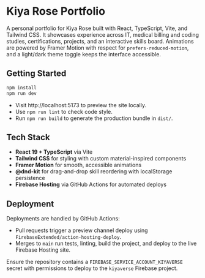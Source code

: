 # Kiya Rose Portfolio

A personal portfolio for Kiya Rose built with React, TypeScript, Vite, and Tailwind CSS. It showcases experience across IT, medical billing and coding studies, certifications, projects, and an interactive skills board. Animations are powered by Framer Motion with respect for `prefers-reduced-motion`, and a light/dark theme toggle keeps the interface accessible.

## Getting Started

```bash
npm install
npm run dev
```

- Visit http://localhost:5173 to preview the site locally.
- Use `npm run lint` to check code style.
- Run `npm run build` to generate the production bundle in `dist/`.

## Tech Stack

- **React 19 + TypeScript** via Vite
- **Tailwind CSS** for styling with custom material-inspired components
- **Framer Motion** for smooth, accessible animations
- **@dnd-kit** for drag-and-drop skill reordering with localStorage persistence
- **Firebase Hosting** via GitHub Actions for automated deploys

## Deployment

Deployments are handled by GitHub Actions:

- Pull requests trigger a preview channel deploy using `FirebaseExtended/action-hosting-deploy`.
- Merges to `main` run tests, linting, build the project, and deploy to the live Firebase Hosting site.

Ensure the repository contains a `FIREBASE_SERVICE_ACCOUNT_KIYAVERSE` secret with permissions to deploy to the `kiyaverse` Firebase project.

